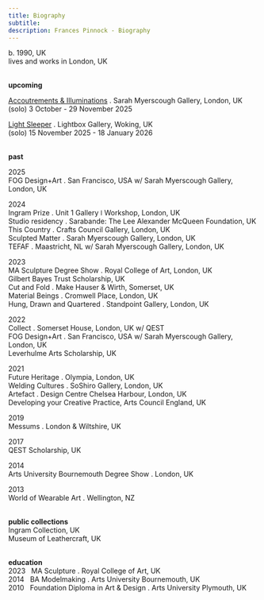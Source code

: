 ```yaml
---
title: Biography
subtitle: 
description: Frances Pinnock - Biography
---
```

  
b. 1990, UK  
lives and works in London, UK  
<br />  
 

**upcoming**  
  
[Accoutrements & Illuminations](https://www.sarahmyerscough.com/exhibitions/70-frances-pinnock-solo-show-gallery-solo-show-2025/) . Sarah Myerscough Gallery, London, UK  
(solo)
3 October - 29 November 2025

[Light Sleeper](https://www.thelightbox.org.uk/whats-on/frances-pinnock-light-sleeper) . Lightbox Gallery, Woking, UK  
(solo)
15 November 2025 - 18 January 2026  
<br />  

**past**  

2025  
FOG Design+Art . San Francisco, USA w/ Sarah Myerscough Gallery, London, UK  

2024  
Ingram Prize . Unit 1 Gallery ǀ Workshop, London, UK  
Studio residency . Sarabande: The Lee Alexander McQueen Foundation, UK  
This Country . Crafts Council Gallery, London, UK  
Sculpted Matter . Sarah Myerscough Gallery, London, UK  
TEFAF . Maastricht, NL w/ Sarah Myerscough Gallery, London, UK  

2023  
MA Sculpture Degree Show . Royal College of Art, London, UK  
Gilbert Bayes Trust Scholarship, UK  
Cut and Fold . Make Hauser & Wirth, Somerset, UK  
Material Beings . Cromwell Place, London, UK  
Hung, Drawn and Quartered . Standpoint Gallery, London, UK  

2022  
Collect . Somerset House, London, UK  w/ QEST  
FOG Design+Art . San Francisco, USA w/ Sarah Myerscough Gallery, London, UK  
Leverhulme Arts Scholarship, UK  

2021  
Future Heritage . Olympia, London, UK  
Welding Cultures . SoShiro Gallery, London, UK  
Artefact . Design Centre Chelsea Harbour, London, UK  
Developing your Creative Practice, Arts Council England, UK  

2019  
Messums . London & Wiltshire, UK

2017  
QEST Scholarship, UK  

2014  
Arts University Bournemouth Degree Show . London, UK  

2013  
World of Wearable Art . Wellington, NZ  
<br />  

**public collections**  
Ingram Collection, UK  
Museum of Leathercraft, UK  
<br />  

**education**  
2023&nbsp;&nbsp;&nbsp;MA Sculpture . Royal College of Art, UK  
2014&nbsp;&nbsp;&nbsp;BA Modelmaking . Arts University Bournemouth, UK  
2010&nbsp;&nbsp;&nbsp;Foundation Diploma in Art & Design . Arts University Plymouth, UK  
<br />  






  










 



  










 











